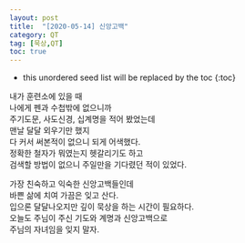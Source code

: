```yaml
---
layout: post
title:  "[2020-05-14] 신앙고백"
category: QT
tag: [묵상,QT]
toc: true
---
```

* this unordered seed list will be replaced by the toc
{:toc}

내가 훈련소에 있을 때 <br/>
나에게 펜과 수첩밖에 없으니까 <br/>
주기도문, 사도신경, 십계명을 적어 봤었는데<br/>
맨날 달달 외우기만 했지 <br/>
다 커서 써본적이 없으니 되게 어색했다.<br/>
정확한 철자가 뭐였는지 헷갈리기도 하고 <br/>
검색할 방법이 없으니 주일만을 기다렸던 적이 있었다.

가장 친숙하고 익숙한 신앙고백들인데<br/>
바쁜 삶에 치여 가끔은 잊고 산다. <br/>
입으론 달달나오지만 깊이 묵상을 하는 시간이 필요하다.<br/>
오늘도 주님이 주신 기도와 계명과 신앙고백으로<br/>
주님의 자녀임을 잊지 말자.
